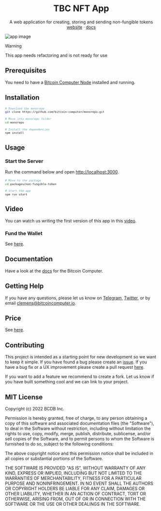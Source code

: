 <div align="center">
  <h1>TBC NFT App</h1>
  <p>
    A web application for creating, storing and sending non-fungible tokens
    <br />
    <a href="http://bitcoincomputer.io/">website</a> &#183; <a href="http://docs.bitcoincomputer.io/">docs</a>
  </p>
</div>

![app image](https://i.ibb.co/5TtGCJ3/Untitled-5.png)

> [!WARNING]
> This app needs refactoring and is not ready for use

## Prerequisites

You need to have a [Bitcoin Computer Node](https://github.com/bitcoin-computer/monorepo/tree/main/packages/node#readme) installed and running.

## Installation

<font size=1>

```sh
# Download the monorepo
git clone https://github.com/bitcoin-computer/monorepo.git

# Move into monorepo folder
cd monorepo

# Install the dependencies
npm install
```

</font>

## Usage


### Start the Server

Run the command below and open [http://localhost:3000](http://localhost:3000).

<font size=1>

```bash
# Move to the package
cd packages/non-fungible-token

# Start the app
npm run start
```

</font>

<!-- ### Deploy the Smart Contract

Before you can run the app you need to deploy the smart contract. To do so run

<font size=1>

```bash
npm run deploy
```

</font>

Once the smart contract is deployed the deploy script will give you instructions to copy some lines of code into the file "App.js". After that you can start the server. -->

## Video

You can watch us writing the first version of this app in this [video](http://www.youtube.com/watch?feature=player_embedded&v=SnTwevzmRrs
).

### Fund the Wallet

See [here](https://github.com/bitcoin-computer/monorepo/tree/main/packages/node#fund-the-wallet).

## Documentation

Have a look at the [docs](https://docs.bitcoincomputer.io/) for the Bitcoin Computer.

## Getting Help

If you have any questions, please let us know on <a href="https://t.me/thebitcoincomputer" target="_blank">Telegram</a>, <a href="https://twitter.com/TheBitcoinToken" target="_blank">Twitter</a>, or by email clemens@bitcoincomputer.io.

## Price

See [here](https://www.npmjs.com/package/@bitcoin-computer/lib#price).

## Contributing

This project is intended as a starting point for new development so we want to keep it simple. If you have found a bug please create an [issue](https://github.com/bitcoin-computer/monorepo/issues). If you have a bug fix or a UX improvement please create a pull request [here](https://github.com/bitcoin-computer/monorepo/pulls).

If you want to add a feature we recommend to create a fork. Let us know if you have built something cool and we can link to your project.

## MIT License

Copyright (c) 2022 BCDB Inc.

Permission is hereby granted, free of charge, to any person obtaining a copy of this software and associated documentation files (the "Software"), to deal in the Software without restriction, including without limitation the rights to use, copy, modify, merge, publish, distribute, sublicense, and/or sell copies of the Software, and to permit persons to whom the Software is furnished to do so, subject to the following conditions:

The above copyright notice and this permission notice shall be included in all copies or substantial portions of the Software.

THE SOFTWARE IS PROVIDED "AS IS", WITHOUT WARRANTY OF ANY KIND, EXPRESS OR IMPLIED, INCLUDING BUT NOT LIMITED TO THE WARRANTIES OF MERCHANTABILITY, FITNESS FOR A PARTICULAR PURPOSE AND NONINFRINGEMENT. IN NO EVENT SHALL THE AUTHORS OR COPYRIGHT HOLDERS BE LIABLE FOR ANY CLAIM, DAMAGES OR OTHER LIABILITY, WHETHER IN AN ACTION OF CONTRACT, TORT OR OTHERWISE, ARISING FROM, OUT OF OR IN CONNECTION WITH THE SOFTWARE OR THE USE OR OTHER DEALINGS IN THE SOFTWARE.

[node]: https://github.com/bitcoin-computer/monorepo/tree/main/packages/node
